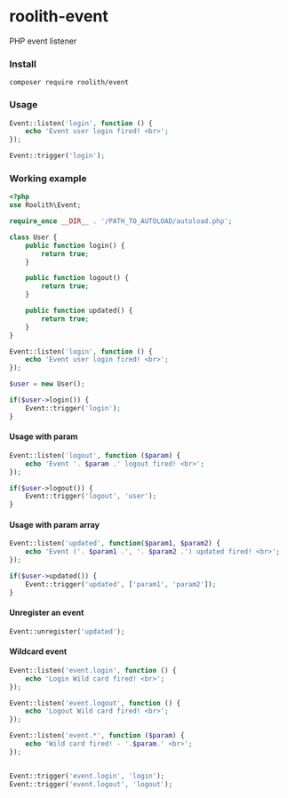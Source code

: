 # roolith-event
PHP event listener

### Install
```
composer require roolith/event
```

### Usage
```php
Event::listen('login', function () {
    echo 'Event user login fired! <br>';
});

Event::trigger('login');
```

### Working example
```php
<?php
use Roolith\Event;

require_once __DIR__ . '/PATH_TO_AUTOLOAD/autoload.php';

class User {
    public function login() {
        return true;
    }

    public function logout() {
        return true;
    }

    public function updated() {
        return true;
    }
}

Event::listen('login', function () {
    echo 'Event user login fired! <br>';
});

$user = new User();

if($user->login()) {
    Event::trigger('login');
}
```

#### Usage with param
```php
Event::listen('logout', function ($param) {
    echo 'Event '. $param .' logout fired! <br>';
});

if($user->logout()) {
    Event::trigger('logout', 'user');
}
```

#### Usage with param array
```php
Event::listen('updated', function($param1, $param2) {
    echo 'Event ('. $param1 .', '. $param2 .') updated fired! <br>';
});

if($user->updated()) {
    Event::trigger('updated', ['param1', 'param2']);
}
```

#### Unregister an event
```php
Event::unregister('updated');
```

#### Wildcard event
```php
Event::listen('event.login', function () {
    echo 'Login Wild card fired! <br>';
});

Event::listen('event.logout', function () {
    echo 'Logout Wild card fired! <br>';
});

Event::listen('event.*', function ($param) {
    echo 'Wild card fired! - '.$param.' <br>';
});


Event::trigger('event.login', 'login');
Event::trigger('event.logout', 'logout');
```